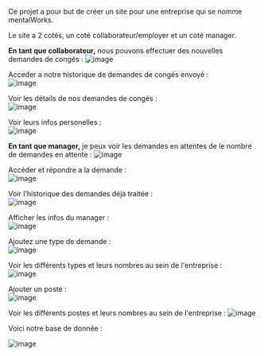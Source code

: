 Ce projet a pour but de créer un site pour une entreprise qui se nomme mentalWorks.

Le site a 2 cotés, un coté collaborateur/employer et un coté manager.

**En tant que collaborateur,** nous pouvons effectuer des nouvelles demandes de congés :
![image](https://github.com/user-attachments/assets/89113b1f-9f2b-430c-b134-3d4c5cf33812)

Acceder a notre historique de demandes de congés envoyé :            
![image](https://github.com/user-attachments/assets/fc40d522-6fc0-40e3-8c5c-b8d4b6a86a62)

Voir les détails de nos demandes de congés :                  
![image](https://github.com/user-attachments/assets/ff4527db-a292-4d3f-8d5c-721e5b18bf16)

Voir leurs infos personelles :                                         
![image](https://github.com/user-attachments/assets/c485d532-c2a1-4e31-a393-aa5479aa7be5)

**En tant que manager,** je peux voir les demandes en attentes de le nombre de demandes en attente :
![image](https://github.com/user-attachments/assets/da072f2f-38c8-4c12-87f5-8db5eb03f973)

Accéder et répondre a la demande :                                   
![image](https://github.com/user-attachments/assets/11cfcd86-2ce8-485e-85bc-2284678533cd)

Voir l'historique des demandes déjà traitée :               
![image](https://github.com/user-attachments/assets/24a2294d-0c38-478b-a869-df53367b28af)

Afficher les infos du manager :                                                    
![image](https://github.com/user-attachments/assets/12b1333c-e19b-4e5b-8d76-831bba928bd4)

Ajoutez une type de demande :                                         
![image](https://github.com/user-attachments/assets/1751a1e8-3474-434d-adc9-f21128b43e7e)

Voir les différents types et leurs nombres au sein de l'entreprise :       
![image](https://github.com/user-attachments/assets/21abf445-ba5c-4f9f-babe-f7cd31c0a53e)

Ajouter un poste :                                       
![image](https://github.com/user-attachments/assets/9d4f2b88-4280-4b48-9efd-c815a7fc20ca)

Voir les différents postes et leurs nombres au sein de l'entreprise :
![image](https://github.com/user-attachments/assets/4ac5e034-9ca9-4a50-98f6-548440311029)

Voici notre base de donnée : 

![image](https://github.com/user-attachments/assets/741e08b2-f825-42db-97c4-5e4068b07451)

